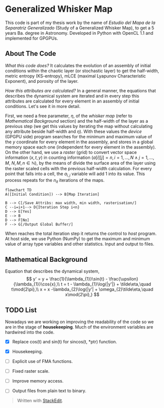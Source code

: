 # Generalized Whisker Map  
This code is part of my thesis work by the name of _Estudio del Mapa de la Separatriz Generalizado_ (Study of a Generalized Whisker Map), to get a 5 years Ba. degree in Astronomy. Developed in Python with OpenCL 1.1 and implemented for GPGPUs.  
  
## About The Code  
*What this code does?* It calculates the evolution of an assembly of initial conditions within the chaotic layer (or stochastic layer) to get the half-width, metric entropy (KS-entropy), mLCE (maximal Lyapunov Characteristic Exponent), and porosity of the layer.  
  
*How this attributes are calculated?* In a general manner, the equations that describes the dynamical system are iterated and in every step this attributes are calculated for every element in an assembly of initial conditions. Let's see it in more detail.  
  
First, we need a free parameter, $\eta$, of the _whisker map_ (refer to *Mathematical Background* section) and the half-width of the layer as a previous step (we get this values by iterating the map without calculating any attribute beside half-width and $\eta$). With these values the *device* (GPGPU side) program searches for the minimum and maximum value of the $y$ coordinate for every element in the assembly, and stores in a global memory space each one (independent for every element in the assembly). On the other hand, we use a *raster* (grid) to convert vector space information $(x,t,y)$ in counting information $(a[i][j] = n, i=1,\dots,N \wedge j = 1,\dots,M,\  N,M,n\in \mathbb{N})$, by the means of divide the surface area of the layer using the raster scaled cells with the previous half-width calculation. For every point that falls into a cell, the $a_{i,j}$ variable will add 1 into its value.  This process repeats for the $n_{it}$ iterations of the maps.
 
```mermaid  
flowchart TD  
A([Initial Condition]) --> B[Map Iteration]  
 
B --> C[/Save Attribs: max width, min width, rasterisation/] 
C --i=i+1--> D{Iteration Step i<n}
D --> E[Yes]
E --> B
D --> F[No]
F --> G[/Output Global Buffer/]  
```  
When reaches the total iteration step it returns the control to *host* program. 
At host side, we use Python (NumPy) to get the maximum and minimum value of array type variables and other statistics. Input and output to files.
  
  
## Mathematical Background  

Equation that describes the dynamical system,
$$
y' = y + \frac{1}{\lambda_{1}}\sin{t} - \frac{\upsilon}{\lambda_{1}}\cos{x},\\
t = t - \lambda_{1}\log{|y'|} + \tilde\eta,\quad  t\mod{2\pi},\\
x = x -\lambda_{2}\log{|y'| + \omega_{2}\tilde\eta,\quad  x\mod{2\pi},}
$$

## TODO List
Nowadays we are working on improving the readability of the code so we are in the stage of **housekeeping**. Much of the environment variables are hardwired into the code.


- [x] Replace cos(t) and sin(t) for sincos(t, *ptr) function.
- [x] Housekeeping.
- [ ] Explicit use of FMA functions.
- [ ]   Fixed raster scale. 
- [ ] Improve memory access.
- [ ] Output files from plain text to binary.



> Written with [StackEdit](https://stackedit.io/).

